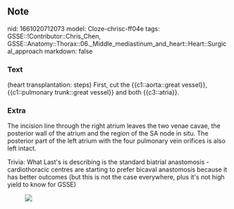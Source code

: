 ## Note
nid: 1661020712073
model: Cloze-chrisc-ff04e
tags: GSSE::!Contributor::Chris_Chen, GSSE::Anatomy::Thorax::06._Middle_mediastinum_and_heart::Heart::Surgical_approach
markdown: false

### Text
<div class="toggle">
  (heart transplantation: steps) First, cut the {{c1::aorta::great
  vessel}}, {{c1::pulmonary trunk::great vessel}} and both
  {{c3::atria}}.
</div>

### Extra
<p class="" id="a8b6ce9d-b05c-4a46-9b17-518dfcb0818e">The incision
line through the right atrium leaves the two venae cavae, the
posterior wall of the atrium and the region of the SA node in situ.
The posterior part of the left atrium with the four pulmonary vein
orifices is also left intact.
<p class="" id="a8b6ce9d-b05c-4a46-9b17-518dfcb0818e">Trivia: What
Last's is describing is the standard biatrial anastomosis -
cardiothoracic centres are starting to prefer bicaval anastomosis
because it has better outcomes (but this is not the case
everywhere, plus it's not high yield to know for GSSE)
<figure class="image" id="6dfbd99c-c8d0-48cf-8525-f9712ab32ebf">
  <a href= 
  "Surgical%20approach%2063dbef0a6dcb489b8f1445604914317c/Untitled%201.png">
  <img src="9a436cf7a15ef8c0436e558bdd4421efe11dd576.png"></a>
</figure>
